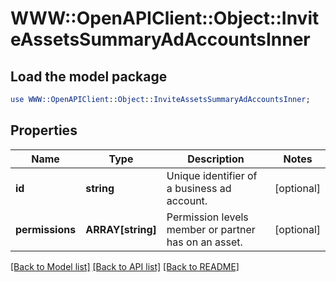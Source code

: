 # WWW::OpenAPIClient::Object::InviteAssetsSummaryAdAccountsInner

## Load the model package
```perl
use WWW::OpenAPIClient::Object::InviteAssetsSummaryAdAccountsInner;
```

## Properties
Name | Type | Description | Notes
------------ | ------------- | ------------- | -------------
**id** | **string** | Unique identifier of a business ad account. | [optional] 
**permissions** | **ARRAY[string]** | Permission levels member or partner has on an asset. | [optional] 

[[Back to Model list]](../README.md#documentation-for-models) [[Back to API list]](../README.md#documentation-for-api-endpoints) [[Back to README]](../README.md)


